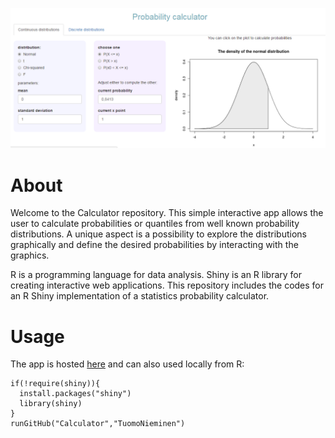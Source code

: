 
![](https://github.com/TuomoNieminen/Calculator/blob/master/app.PNG)


# About  

Welcome to the Calculator repository. This simple interactive app allows the user to calculate probabilities or quantiles from well known probability distributions. A unique aspect is a possibility to explore the distributions graphically and define the desired probabilities by interacting with the graphics.

R is a programming language for data analysis. Shiny is an R library for creating interactive web applications. This repository includes the codes for an R Shiny implementation of a statistics probability calculator.

# Usage

The app is hosted [here](https://tuomonieminen.shinyapps.io/Calculator/) and can also used locally from R:

```
if(!require(shiny)){
  install.packages("shiny")
  library(shiny)
}
runGitHub("Calculator","TuomoNieminen")
```
